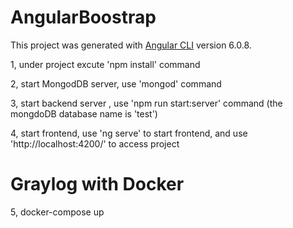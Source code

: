 # AngularBoostrap

This project was generated with [Angular CLI](https://github.com/angular/angular-cli) version 6.0.8.


 
1, under project excute 'npm install' command

2, start MongodDB server, use 'mongod' command

3, start backend server , use 'npm run start:server' command  (the mongdoDB database name is 'test')

4, start frontend, use 'ng serve'  to start frontend, and use 'http://localhost:4200/' to access project


# Graylog with Docker

5, docker-compose up
